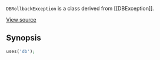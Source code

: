 `DBRollbackException` is a class derived from [[DBException]].

[View source](http://github.com/nexgenta/eregansu/blob/master/lib/db.php)

## Synopsis

```php
uses('db');
```

